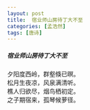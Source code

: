 ```yaml
---
layout: post
title:  宿业师山房待丁大不至
categories: [孟浩然]
tags: [唐诗]
---
```


##### 宿业师山房待丁大不至


夕阳度西岭，群壑倏已暝。<br>
松月生夜凉，风泉满清听。<br>
樵人归欲尽，烟鸟栖初定。<br>
之子期宿来，孤琴候萝径。













